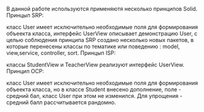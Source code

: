 В данной работе используются применяютя несколько принципов Solid. Принцып SRP:

класс User имеет исключительно необходимые поля для формирования объеекта класса,
интерфейс UserView описывает демонстрацию User,
с целью соблюдения принципа SRP создано несколько новых пакетов, в которые перенесены классы по тематике или поведению : model, view,service, controller, sort.
Принцып ISP:

классы StudentView и TeacherView реализуют интерфейс UserView.
Принцип OCP:

класс User имеет исключительно необходимые поля для формирования объеекта класса, но в классе Student внесено дополнение, поле - средний бал, класс User при этом не изменился. Для упрощения - средний балл рассчитывается рандомно.